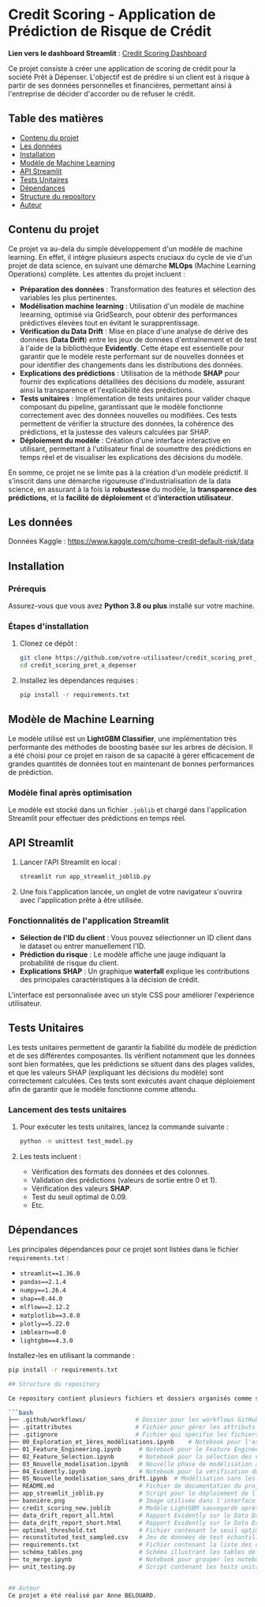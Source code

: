 # Credit Scoring - Application de Prédiction de Risque de Crédit

**Lien vers le dashboard Streamlit** : [Credit Scoring Dashboard](https://dabele44-credit-scoring-pret-a-depe-app-streamlit-joblib-yq1wpc.streamlit.app/)

Ce projet consiste à créer une application de scoring de crédit pour la société Prêt à Dépenser. L'objectif est de prédire si un client est à risque à partir de ses données personnelles et financières, permettant ainsi à l'entreprise de décider d'accorder ou de refuser le crédit. 

## Table des matières

- [Contenu du projet](#contenu-du-projet)
- [Les données](#les-donnees)
- [Installation](#installation)
- [Modèle de Machine Learning](#modèle-de-machine-learning)
- [API Streamlit](#api-streamlit)
- [Tests Unitaires](#tests-unitaires)
- [Dépendances](#dépendances)
- [Structure du repository](#structure-du-repository)
- [Auteur](#auteur)

## Contenu du projet

Ce projet va au-delà du simple développement d'un modèle de machine learning. En effet, il intègre plusieurs aspects cruciaux du cycle de vie d'un projet de data science, en suivant une démarche **MLOps** (Machine Learning Operations) complète. Les attentes du projet incluent :

- **Préparation des données** : Transformation des features et sélection des variables les plus pertinentes.
- **Modélisation machine learning** : Utilisation d'un modèle de machine leearning, optimisé via GridSearch, pour obtenir des performances prédictives élevées tout en évitant le surapprentissage.
- **Vérification du Data Drift** : Mise en place d'une analyse de dérive des données (**Data Drift**) entre les jeux de données d'entraînement et de test à l'aide de la bibliothèque **Evidently**. Cette étape est essentielle pour garantir que le modèle reste performant sur de nouvelles données et pour identifier des changements dans les distributions des données.
- **Explications des prédictions** : Utilisation de la méthode **SHAP** pour fournir des explications détaillées des décisions du modèle, assurant ainsi la transparence et l'explicabilité des prédictions.
- **Tests unitaires** : Implémentation de tests unitaires pour valider chaque composant du pipeline, garantissant que le modèle fonctionne correctement avec des données nouvelles ou modifiées. Ces tests permettent de vérifier la structure des données, la cohérence des prédictions, et la justesse des valeurs calculées par SHAP.
- **Déploiement du modèle** : Création d'une interface interactive en utilisant, permettant à l'utilisateur final de soumettre des prédictions en temps réel et de visualiser les explications des décisions du modèle.

En somme, ce projet ne se limite pas à la création d'un modèle prédictif. Il s'inscrit dans une démarche rigoureuse d'industrialisation de la data science, en assurant à la fois la **robustesse** du modèle, la **transparence des prédictions**, et la **facilité de déploiement** et d'**interaction utilisateur**.

## Les données

Données Kaggle : https://www.kaggle.com/c/home-credit-default-risk/data

## Installation

### Prérequis

Assurez-vous que vous avez **Python 3.8 ou plus** installé sur votre machine.

### Étapes d'installation

1. Clonez ce dépôt :
    ```bash
    git clone https://github.com/votre-utilisateur/credit_scoring_pret_a_depenser.git
    cd credit_scoring_pret_a_depenser
    ```

2. Installez les dépendances requises :
    ```bash
    pip install -r requirements.txt
    ```
    
## Modèle de Machine Learning

Le modèle utilisé est un **LightGBM Classifier**, une implémentation très performante des méthodes de boosting basée sur les arbres de décision. Il a été choisi pour ce projet en raison de sa capacité à gérer efficacement de grandes quantités de données tout en maintenant de bonnes performances de prédiction. 

### Modèle final après optimisation

Le modèle est stocké dans un fichier `.joblib` et chargé dans l'application Streamlit pour effectuer des prédictions en temps réel.

## API Streamlit

1. Lancer l'API Streamlit en local :
    ```bash
    streamlit run app_streamlit_joblib.py
    ```

2. Une fois l'application lancée, un onglet de votre navigateur s'ouvrira avec l'application prête à être utilisée. 
   
### Fonctionnalités de l'application Streamlit

- **Sélection de l'ID du client** : Vous pouvez sélectionner un ID client dans le dataset ou entrer manuellement l'ID.
- **Prédiction du risque** : Le modèle affiche une jauge indiquant la probabilité de risque du client.
- **Explications SHAP** : Un graphique **waterfall** explique les contributions des principales caractéristiques à la décision de crédit.

L'interface est personnalisée avec un style CSS pour améliorer l'expérience utilisateur.


## Tests Unitaires

Les tests unitaires permettent de garantir la fiabilité du modèle de prédiction et de ses différentes composantes. Ils vérifient notamment que les données sont bien formatées, que les prédictions se situent dans des plages valides, et que les valeurs SHAP (expliquant les décisions du modèle) sont correctement calculées. Ces tests sont exécutés avant chaque déploiement afin de garantir que le modèle fonctionne comme attendu.

### Lancement des tests unitaires

1. Pour exécuter les tests unitaires, lancez la commande suivante :
    ```bash
    python -m unittest test_model.py
    ```

2. Les tests incluent :
    - Vérification des formats des données et des colonnes.
    - Validation des prédictions (valeurs de sortie entre 0 et 1).
    - Vérification des valeurs **SHAP**.
    - Test du seuil optimal de 0.09.
    - Etc.

## Dépendances

Les principales dépendances pour ce projet sont listées dans le fichier `requirements.txt` :

- `streamlit==1.36.0`
- `pandas==2.1.4`
- `numpy==1.26.4`
- `shap==0.44.0`
- `mlflow==2.12.2`
- `matplotlib==3.8.0`
- `plotly==5.22.0`
- `imblearn==0.0`
- `lightgbm==4.3.0`

Installez-les en utilisant la commande :
```bash
pip install -r requirements.txt

## Structure du repository

Ce repository contient plusieurs fichiers et dossiers organisés comme suit :

```bash
├── .github/workflows/              # Dossier pour les workflows GitHub Actions (CI/CD)
├── .gitattributes                  # Fichier pour gérer les attributs spécifiques à Git (fin de ligne, etc.)
├── .gitignore                      # Fichier qui spécifie les fichiers à ignorer par Git
├── 00_Exploration_et_1ères_modélisations.ipynb    # Notebook pour l'exploration des données et les premières modélisations
├── 01_Feature_Engineering.ipynb     # Notebook pour le Feature Engineering (création et transformation des variables)
├── 02_Feature_Selection.ipynb       # Notebook pour la sélection des variables pertinentes
├── 03_Nouvelle_modelisation.ipynb   # Nouvelle phase de modélisation avec optimisation
├── 04_Evidently.ipynb               # Notebook pour la vérification du Data Drift avec la librairie Evidently
├── 05_Nouvelle_modelisation_sans_drift.ipynb  # Modélisation sans les variables ayant montré du Data Drift
├── README.md                        # Fichier de documentation du projet (ce fichier)
├── app_streamlit_joblib.py          # Script pour le déploiement de l'application avec Streamlit
├── bannière.png                     # Image utilisée dans l'interface utilisateur Streamlit
├── credit_scoring_new.joblib        # Modèle LightGBM sauvegardé après optimisation
├── data_drift_report_all.html       # Rapport Evidently sur le Data Drift (pour l'ensemble des variables)
├── data_drift_report_short.html     # Rapport Evidently sur le Data Drift (pour un sous-ensemble des variables)
├── optimal_threshold.txt            # Fichier contenant le seuil optimal de décision (threshold) utilisé par le modèle
├── reconstituted_test_sampled.csv   # Jeu de données de test échantillonné utilisé pour les tests de prédiction
├── requirements.txt                 # Fichier contenant la liste des dépendances du projet
├── schéma_tables.png                # Schéma illustrant les tables de données (si applicable)
├── to_merge.ipynb                   # Notebook pour grouper les notebooks en un seul notebook (il est demandé un livrable en un seul notebook)
├── unit_testing.py                  # Script contenant les tests unitaires pour valider le modèle


## Auteur
Ce projet a été réalisé par Anne BELOUARD. 

